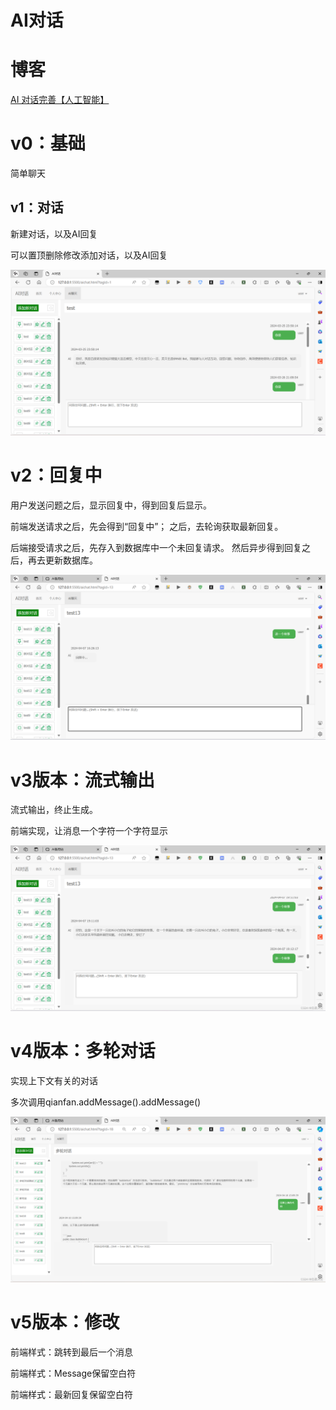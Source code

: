 # AI对话

# 博客



[AI 对话完善【人工智能】](https://jsss-1.blog.csdn.net/article/details/137464589)



# v0：基础

简单聊天



## v1：对话

新建对话，以及AI回复

可以置顶删除修改添加对话，以及AI回复

![v1](.\image\v1.png)



# v2：回复中

用户发送问题之后，显示回复中，得到回复后显示。

前端发送请求之后，先会得到“回复中”；
之后，去轮询获取最新回复。

后端接受请求之后，先存入到数据库中一个未回复请求。
然后异步得到回复之后，再去更新数据库。



![v2](.\image\v2.png)



# v3版本：流式输出



流式输出，终止生成。

前端实现，让消息一个字符一个字符显示



![v3](.\image\v3.png)

# v4版本：多轮对话



实现上下文有关的对话

多次调用qianfan.addMessage().addMessage()



![v4](.\image\v4.png)



# v5版本：修改



前端样式：跳转到最后一个消息



前端样式：Message保留空白符



前端样式：最新回复保留空白符
